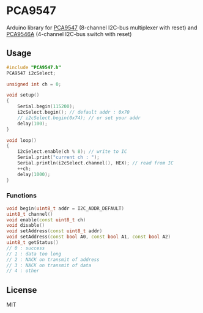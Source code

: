 # PCA9547

Arduino library for [PCA9547](https://www.nxp.com/jp/products/analog/interfaces/ic-bus/ic-multiplexers-switches/8-channel-i2c-bus-multiplexer-with-reset:PCA9547) (8-channel I2C-bus multiplexer with reset) and [PCA9546A](https://www.nxp.com/jp/products/analog/interfaces/ic-bus/ic-multiplexers-switches/4-channel-i2c-bus-switch-with-reset:PCA9546A) (4-channel I2C-bus switch with reset)

## Usage

``` C++
#include "PCA9547.h"
PCA9547 i2cSelect;

unsigned int ch = 0;

void setup()
{
    Serial.begin(115200);
    i2cSelect.begin(); // default addr : 0x70
    // i2cSelect.begin(0x74); // or set your addr
    delay(100);
}

void loop()
{
    i2cSelect.enable(ch % 8); // write to IC
    Serial.print("current ch : ");
    Serial.println(i2cSelect.channel(), HEX); // read from IC
    ++ch;
    delay(1000);
}
```

### Functions

``` C++
void begin(uint8_t addr = I2C_ADDR_DEFAULT)
uint8_t channel()
void enable(const uint8_t ch)
void disable()
void setAddress(const uint8_t addr)
void setAddress(const bool A0, const bool A1, const bool A2)
uint8_t getStatus()
// 0 : success
// 1 : data too long
// 2 : NACK on transmit of address
// 3 : NACK on transmit of data
// 4 : other
```

## License

MIT
